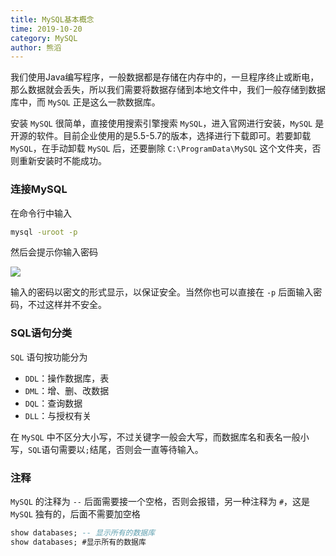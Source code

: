```yaml
---
title: MySQL基本概念
time: 2019-10-20
category: MySQL
author: 熊滔
---
```


我们使用Java编写程序，一般数据都是存储在内存中的，一旦程序终止或断电，那么数据就会丢失，所以我们需要将数据存储到本地文件中，我们一般存储到数据库中，而 `MySQL` 正是这么一款数据库。

安装 `MySQL` 很简单，直接使用搜索引擎搜索 `MySQL`，进入官网进行安装，`MySQL` 是开源的软件。目前企业使用的是5.5-5.7的版本，选择进行下载即可。若要卸载 `MySQL`，在手动卸载 `MySQL` 后，还要删除 `C:\ProgramData\MySQL` 这个文件夹，否则重新安装时不能成功。

### 连接MySQL

在命令行中输入

```bash
mysql -uroot -p
```

然后会提示你输入密码

<img src="https://gitee.com/lastknightcoder/blogimage/raw/master/img/mysql01.png" />

输入的密码以密文的形式显示，以保证安全。当然你也可以直接在 `-p` 后面输入密码，不过这样并不安全。

### SQL语句分类

`SQL` 语句按功能分为

- `DDL`：操作数据库，表
- `DML`：增、删、改数据
- `DQL`：查询数据
- `DLL`：与授权有关

在 `MySQL` 中不区分大小写，不过关键字一般会大写，而数据库名和表名一般小写，`SQL`语句需要以`;`结尾，否则会一直等待输入。

### 注释

`MySQL` 的注释为 `--` 后面需要接一个空格，否则会报错，另一种注释为 `#`，这是 `MySQL` 独有的，后面不需要加空格

```sql
show databases; -- 显示所有的数据库
show databases; #显示所有的数据库
```